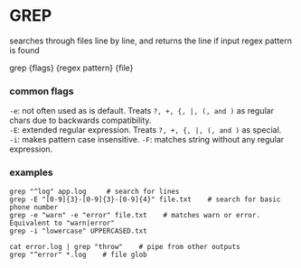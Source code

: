 # GREP

searches through files line by line, and returns the line if input regex pattern is found  

grep {flags} {regex pattern} {file}


### common flags
`-e`: not often used as is default. Treats `?, +, {, |, (, and )` as regular chars due to backwards compatibility.  
`-E`: extended regular expression. Treats `?, +, {, |, (, and )` as special.  
`-i`: makes pattern case insensitive.
`-F`: matches string without any regular expression.    

### examples
```
grep "^log" app.log     # search for lines
grep -E "[0-9]{3}-[0-9]{3}-[0-9]{4}" file.txt    # search for basic phone number
grep -e "warn" -e "error" file.txt    # matches warn or error. Equivalent to "warn|error"
grep -i "lowercase" UPPERCASED.txt

cat error.log | grep "throw"    # pipe from other outputs
grep "^error" *.log    # file glob
```
